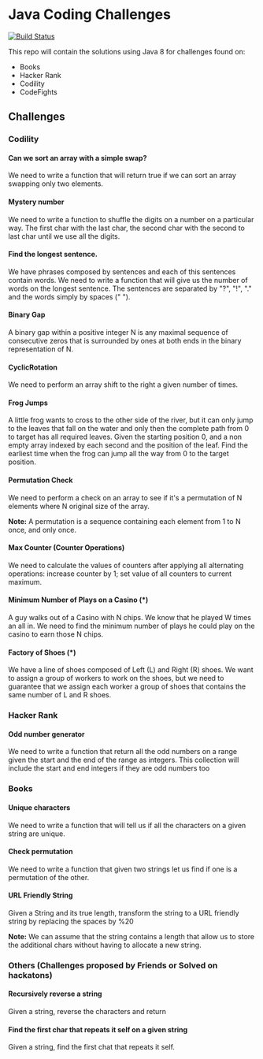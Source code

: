 # Java Coding Challenges

[![Build Status](https://travis-ci.org/geektimus/java-challenges.svg?branch=master)](https://travis-ci.org/geektimus/java-challenges)

This repo will contain the solutions using Java 8 for challenges found on:

* Books
* Hacker Rank
* Codility
* CodeFights

## Challenges

### Codility

#### Can we sort an array with a simple swap?

We need to write a function that will return true if we can sort an array swapping only two elements.

#### Mystery number

We need to write a function to shuffle the digits on a number on a particular way. The first char with the last char,
the second char with the second to last char until we use all the digits.

#### Find the longest sentence.

We have phrases composed by sentences and each of this sentences contain words. We need to write a function that will
give us the number of words on the longest sentence. The sentences are separated by "?", "!", "." and the words simply
by spaces (" ").

#### Binary Gap

A binary gap within a positive integer N is any maximal sequence of consecutive zeros that is surrounded by ones at both ends in the binary representation of N.

#### CyclicRotation

We need to perform an array shift to the right a given number of times.

#### Frog Jumps

A little frog wants to cross to the other side of the river, but it can only jump to the leaves that fall on the water
and only then the complete path from 0 to target has all required leaves.
Given the starting position 0, and a non empty array indexed by each second and the position of the leaf. Find the earliest
time when the frog can jump all the way from 0 to the target position.

#### Permutation Check

We need to perform a check on an array to see if it's a permutation of N elements where N original size of the array.

**Note:** A permutation is a sequence containing each element from 1 to N once, and only once.

#### Max Counter (Counter Operations)

We need to calculate the values of counters after applying all alternating operations: increase counter by 1; set
value of all counters to current maximum.

#### Minimum Number of Plays on a Casino (\*)

A guy walks out of a Casino with N chips. We know that he played W times an all in.
We need to find the minimum number of plays he could play on the casino to earn those N chips.

#### Factory of Shoes (\*)

We have a line of shoes composed of Left (L) and Right (R) shoes. We want to assign a group of workers to work on the
shoes, but we need to guarantee that we assign each worker a group of shoes that contains the same number of L and R shoes.

### Hacker Rank

#### Odd number generator

We need to write a function that return all the odd numbers on a range given the start and the end of the range as
integers. This collection will include the start and end integers if they are odd numbers too

### Books

#### Unique characters

We need to write a function that will tell us if all the characters on a given string are unique.

#### Check permutation

We need to write a function that given two strings let us find if one is a permutation of the other.

#### URL Friendly String

Given a String and its true length, transform the string to a URL friendly string by replacing the spaces by %20

**Note:** We can assume that the string contains a length that allow us to store the additional chars
without having to allocate a new string.

### Others (Challenges proposed by Friends or Solved on hackatons)

#### Recursively reverse a string

Given a string, reverse the characters and return

#### Find the first char that repeats it self on a given string

Given a string, find the first chat that repeats it self.
